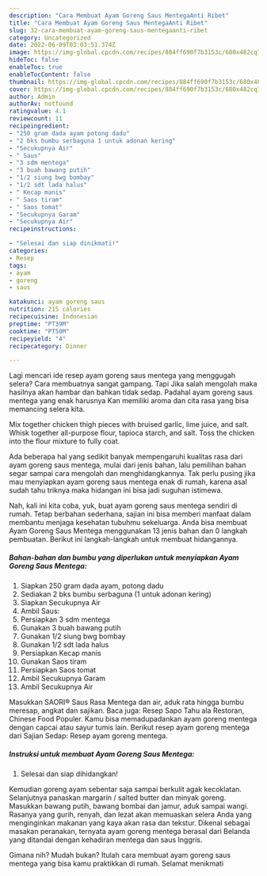 ```yaml
---
description: "Cara Membuat Ayam Goreng Saus MentegaAnti Ribet"
title: "Cara Membuat Ayam Goreng Saus MentegaAnti Ribet"
slug: 32-cara-membuat-ayam-goreng-saus-mentegaanti-ribet
category: Uncategorized
date: 2022-06-09T03:03:51.374Z
image: https://img-global.cpcdn.com/recipes/884ff690f7b3153c/680x482cq70/ayam-goreng-saus-mentega-foto-resep-utama.jpg
hideToc: false
enableToc: true
enableTocContent: false
thumbnail: https://img-global.cpcdn.com/recipes/884ff690f7b3153c/680x482cq70/ayam-goreng-saus-mentega-foto-resep-utama.jpg
cover: https://img-global.cpcdn.com/recipes/884ff690f7b3153c/680x482cq70/ayam-goreng-saus-mentega-foto-resep-utama.jpg
author: Admin
authorAv: notfound
ratingvalue: 4.1
reviewcount: 11
recipeingredient:
- "250 gram dada ayam potong dadu"
- "2 bks bumbu serbaguna 1 untuk adonan kering"
- "Secukupnya Air"
- " Saus"
- "3 sdm mentega"
- "3 buah bawang putih"
- "1/2 siung bwg bombay"
- "1/2 sdt lada halus"
- " Kecap manis"
- " Saos tiram"
- " Saos tomat"
- "Secukupnya Garam"
- "Secukupnya Air"
recipeinstructions:

- "Selesai dan siap dinikmati!"
categories:
- Resep
tags:
- ayam
- goreng
- saus

katakunci: ayam goreng saus 
nutrition: 215 calories
recipecuisine: Indonesian
preptime: "PT39M"
cooktime: "PT50M"
recipeyield: "4"
recipecategory: Dinner

---
```



Lagi mencari ide resep ayam goreng saus mentega yang menggugah selera? Cara membuatnya sangat gampang. Tapi Jika salah mengolah maka hasilnya akan hambar dan bahkan tidak sedap. Padahal ayam goreng saus mentega yang enak harusnya Kan memiliki aroma dan cita rasa yang bisa memancing selera kita.


Mix together chicken thigh pieces with bruised garlic, lime juice, and salt. Whisk together all-purpose flour, tapioca starch, and salt. Toss the chicken into the flour mixture to fully coat.

Ada beberapa hal yang sedikit banyak mempengaruhi kualitas rasa dari ayam goreng saus mentega, mulai dari jenis bahan, lalu pemilihan bahan segar sampai cara mengolah dan menghidangkannya. Tak perlu pusing jika mau menyiapkan ayam goreng saus mentega enak di rumah, karena asal sudah tahu triknya maka hidangan ini bisa jadi suguhan istimewa.


Nah, kali ini kita coba, yuk, buat ayam goreng saus mentega sendiri di rumah. Tetap berbahan sederhana, sajian ini bisa memberi manfaat dalam membantu menjaga kesehatan tubuhmu sekeluarga. Anda bisa membuat Ayam Goreng Saus Mentega menggunakan 13 jenis bahan dan 0 langkah pembuatan. Berikut ini langkah-langkah untuk membuat hidangannya.

<!--inarticleads1-->

##### Bahan-bahan dan bumbu yang diperlukan untuk menyiapkan Ayam Goreng Saus Mentega:

1. Siapkan 250 gram dada ayam, potong dadu
1. Sediakan 2 bks bumbu serbaguna (1 untuk adonan kering)
1. Siapkan Secukupnya Air
1. Ambil  Saus:
1. Persiapkan 3 sdm mentega
1. Gunakan 3 buah bawang putih
1. Gunakan 1/2 siung bwg bombay
1. Gunakan 1/2 sdt lada halus
1. Persiapkan  Kecap manis
1. Gunakan  Saos tiram
1. Persiapkan  Saos tomat
1. Ambil Secukupnya Garam
1. Ambil Secukupnya Air


Masukkan SAORI® Saus Rasa Mentega dan air, aduk rata hingga bumbu meresap, angkat dan sajikan. Baca juga: Resep Sapo Tahu ala Restoran, Chinese Food Populer. Kamu bisa memadupadankan ayam goreng mentega dengan capcai atau sayur tumis lain. Berikut resep ayam goreng mentega dari Sajian Sedap: Resep ayam goreng mentega. 

<!--inarticleads2-->

##### Instruksi untuk membuat Ayam Goreng Saus Mentega:


1. Selesai dan siap dihidangkan!

Kemudian goreng ayam sebentar saja sampai berkulit agak kecoklatan. Selanjutnya panaskan margarin / salted butter dan minyak goreng. Masukkan bawang putih, bawang bombai dan jamur, aduk sampai wangi. Rasanya yang gurih, renyah, dan lezat akan memuaskan selera Anda yang menginginkan makanan yang kaya akan rasa dan tekstur. Dikenal sebagai masakan peranakan, ternyata ayam goreng mentega berasal dari Belanda yang ditandai dengan kehadiran mentega dan saus Inggris. 

Gimana nih? Mudah bukan? Itulah cara membuat ayam goreng saus mentega yang bisa kamu praktikkan di rumah. Selamat menikmati

